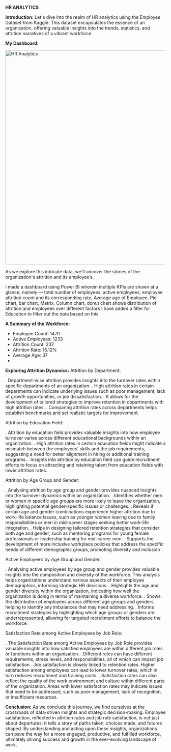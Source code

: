 **HR ANALYTICS**

**Introduction:**
Let's dive into the realm of HR analytics using the Employee Dataset from Kaggle. This dataset encapsulates the essence of an organization, offering valuable insights into the trends, statistics, and attrition narratives of a vibrant workforce

**My Dashboard:**

<img width="673" alt="HR Analytics" src="https://github.com/Bafnakb/HR_Analytics/assets/106813409/be28d837-e412-4007-b8ba-ae7119473e85">

 

As we explore this intricate data, we'll uncover the stories of the organization's attrition and its employee’s.

I made a dashboard using Power BI wherein multiple KPIs are shown at a glance, namely — total number of employees, active employees, employee attrition count and its corresponding rate, Average age of Employee. 
Pie chart, bar chart, Matrix, Column chart, donut chart shows distribution of attrition and employees over different factors
I have added a filter for Education to filter out the data based on this

**A Summary of the Workforce:**
- Employee Count: 1470 
- Active Employees: 1233 
- Attrition Count: 237
- Attrition Rate: 16.12%
- Average Age: 37
- 
**Exploring Attrition Dynamics:**
Attrition by Department:

.	Department-wise attrition provides insights into the turnover rates within specific departments of an organization.
.	High attrition rates in certain departments can indicate underlying issues such as poor management, lack of growth opportunities, or job dissatisfaction.
.	It allows for the development of tailored strategies to improve retention in departments with high attrition rates.
.	Comparing attrition rates across departments helps establish benchmarks and set realistic targets for improvement.

Attrition by Education Field: 

.	Attrition by education field provides valuable insights into how employee turnover varies across different educational backgrounds within an organization.
.	High attrition rates in certain education fields might indicate a mismatch between the employees' skills and the job requirements, suggesting a need for better alignment in hiring or additional training programs.
.	Insights into attrition by education field can guide recruitment efforts to focus on attracting and retaining talent from education fields with lower attrition rates.

Attrition by Age Group and Gender: 

.	Analysing attrition by age group and gender provides nuanced insights into the turnover dynamics within an organization.
.	Identifies whether men or women in specific age groups are more likely to leave the organization, highlighting potential gender-specific issues or challenges.
.	Reveals if certain age and gender combinations experience higher attrition due to work-life balance issues, such as younger women leaving due to family responsibilities or men in mid-career stages seeking better work-life integration.
.	Helps in designing tailored retention strategies that consider both age and gender, such as mentoring programs for young female professionals or leadership training for mid-career men.
.	Supports the development of more inclusive workplace policies that address the specific needs of different demographic groups, promoting diversity and inclusion

Active Employee’s by Age Group and Gender:

.	Analysing active employees by age group and gender provides valuable insights into the composition and diversity of the workforce. This analysis helps organizations understand various aspects of their employee demographics, informing strategic HR decisions.
.	Highlights the age and gender diversity within the organization, indicating how well the organization is doing in terms of maintaining a diverse workforce.
.	Shows the distribution of employees across different age groups and genders, helping to identify any imbalances that may need addressing.
.	Informs recruitment strategies by highlighting which age groups or genders are underrepresented, allowing for targeted recruitment efforts to balance the workforce.

Satisfaction Rate among Active Employees by Job Role: 

.	The Satisfaction Rate among Active Employees by Job Role provides valuable insights into how satisfied employees are within different job roles or functions within an organization.
.	Different roles can have different requirements, stress levels, and responsibilities, all of which can impact job satisfaction
.	Job satisfaction is closely linked to retention rates. Higher satisfaction among employees can lead to lower turnover rates, which in turn reduces recruitment and training costs.
.	Satisfaction rates can also reflect the quality of the work environment and culture within different parts of the organization. Areas with lower satisfaction rates may indicate issues that need to be addressed, such as poor management, lack of recognition, or insufficient resources.

**Conclusion:**
As we conclude this journey, we find ourselves at the crossroads of data-driven insights and strategic decision-making. Employee satisfaction, reflected in attrition rates and job role satisfaction, is not just about departures; it tells a story of paths taken, choices made, and futures shaped. By understanding and acting upon these insights, organizations can pave the way for a more engaged, productive, and fulfilled workforce, ultimately driving success and growth in the ever-evolving landscape of work.

